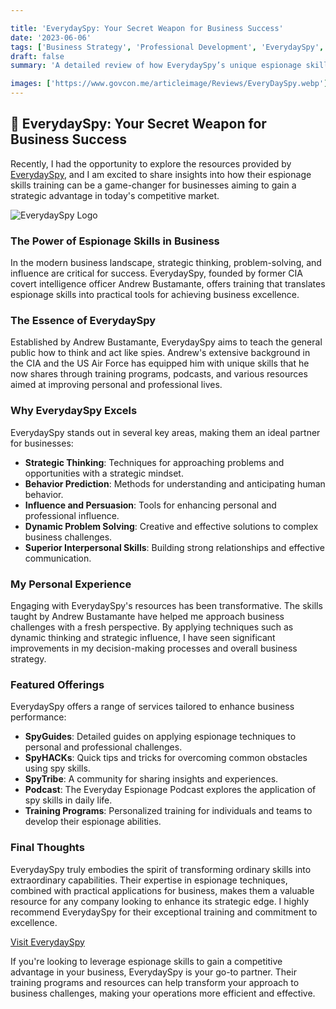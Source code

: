 ```yaml
---

title: 'EverydaySpy: Your Secret Weapon for Business Success'
date: '2023-06-06'
tags: ['Business Strategy', 'Professional Development', 'EverydaySpy', 'Review', 'Espionage Skills']
draft: false
summary: 'A detailed review of how EverydaySpy’s unique espionage skills can provide a strategic advantage for businesses looking to enhance their competitive edge and operational efficiency.'

images: ['https://www.govcon.me/articleimage/Reviews/EveryDaySpy.webp']
---
```


## 🌟 EverydaySpy: Your Secret Weapon for Business Success

Recently, I had the opportunity to explore the resources provided by [EverydaySpy](https://everydayspy.com/homepage/), and I am excited to share insights into how their espionage skills training can be a game-changer for businesses aiming to gain a strategic advantage in today's competitive market.

![EverydaySpy Logo](https://eds-everydayspy-assets.s3.us-east-2.amazonaws.com/global/l1.webp)

### The Power of Espionage Skills in Business

In the modern business landscape, strategic thinking, problem-solving, and influence are critical for success. EverydaySpy, founded by former CIA covert intelligence officer Andrew Bustamante, offers training that translates espionage skills into practical tools for achieving business excellence.

### The Essence of EverydaySpy

Established by Andrew Bustamante, EverydaySpy aims to teach the general public how to think and act like spies. Andrew's extensive background in the CIA and the US Air Force has equipped him with unique skills that he now shares through training programs, podcasts, and various resources aimed at improving personal and professional lives.

### Why EverydaySpy Excels

EverydaySpy stands out in several key areas, making them an ideal partner for businesses:

- **Strategic Thinking**: Techniques for approaching problems and opportunities with a strategic mindset.
- **Behavior Prediction**: Methods for understanding and anticipating human behavior.
- **Influence and Persuasion**: Tools for enhancing personal and professional influence.
- **Dynamic Problem Solving**: Creative and effective solutions to complex business challenges.
- **Superior Interpersonal Skills**: Building strong relationships and effective communication.

### My Personal Experience

Engaging with EverydaySpy's resources has been transformative. The skills taught by Andrew Bustamante have helped me approach business challenges with a fresh perspective. By applying techniques such as dynamic thinking and strategic influence, I have seen significant improvements in my decision-making processes and overall business strategy.

### Featured Offerings

EverydaySpy offers a range of services tailored to enhance business performance:

- **SpyGuides**: Detailed guides on applying espionage techniques to personal and professional challenges.
- **SpyHACKs**: Quick tips and tricks for overcoming common obstacles using spy skills.
- **SpyTribe**: A community for sharing insights and experiences.
- **Podcast**: The Everyday Espionage Podcast explores the application of spy skills in daily life.
- **Training Programs**: Personalized training for individuals and teams to develop their espionage abilities.

### Final Thoughts

EverydaySpy truly embodies the spirit of transforming ordinary skills into extraordinary capabilities. Their expertise in espionage techniques, combined with practical applications for business, makes them a valuable resource for any company looking to enhance its strategic edge. I highly recommend EverydaySpy for their exceptional training and commitment to excellence.

[Visit EverydaySpy](https://everydayspy.com/homepage/)

If you're looking to leverage espionage skills to gain a competitive advantage in your business, EverydaySpy is your go-to partner. Their training programs and resources can help transform your approach to business challenges, making your operations more efficient and effective.

